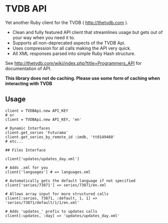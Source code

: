 TVDB API
========

Yet another Ruby client for the TVDB ( http://thetvdb.com ).

  * Clean and fully featured API client that streamlines usage but gets out of your way when you need it to.
  * Supports all non-deprecated aspects of the TVDB Api.
  * Uses compression for all calls making the API very quick.
  * All XML responses parsed into simple Ruby Hash structure.

See http://thetvdb.com/wiki/index.php?title=Programmers_API for documentation of API.

**This library does not do caching. Please use some form of caching when interacting with TVDB**

Usage
-----

    client = TVDBApi.new API_KEY
    # or
    client = TVDBApi.new API_KEY, 'en'

    # Dynamic Interfaces
    client.get_series 'Futurama'
    client.get_series_by_remote_id :imdb, 'tt0149460'
    # etc...
    
    ## Files Interface

    client['updates/updates_day.xml']
    
    # Adds .xml for you
    client['languages'] # => languages.xml

    # Automatically gets the default language if not specified
    client['series/73871'] => series/73871/en.xml

    # Allows array input for more structured calls
    client[:series, 73871, :default, 1, 1] => 'series/73871/default/1/1/en.xml'

    # Adds 'updates_' prefix to updates calls
    client[:updates, :day] => 'updates/updates_day.xml'
